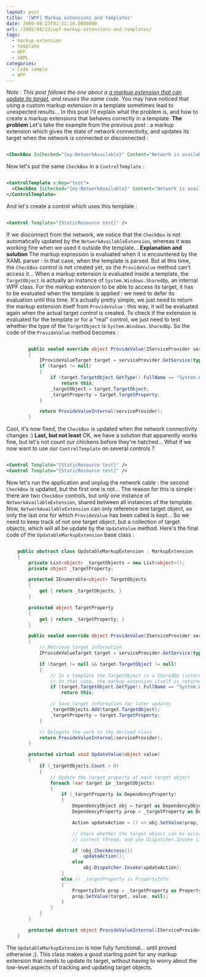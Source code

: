 ```yaml
---
layout: post
title: '[WPF] Markup extensions and templates'
date: 2009-08-23T01:51:10.0000000
url: /2009/08/23/wpf-markup-extensions-and-templates/
tags:
  - markup extension
  - template
  - WPF
  - XAML
categories:
  - Code sample
  - WPF
---
```


*Note : This post follows the one about a [a markup extension that can update its target](http://www.thomaslevesque.com/2009/07/28/wpf-a-markup-extension-that-can-update-its-target/), and reuses the same code.*  You may have noticed that using a custom markup extension in a template sometimes lead to unexpected results... In this post I'll explain what the problem is, and how to create a markup extensions that behaves correctly in a template.  **The problem**  Let's take the example from the previous post : a markup extension which gives the state of network connectivity, and updates its target when the network is connected or disconnected :  
```xml

<CheckBox IsChecked="{my:NetworkAvailable}" Content="Network is available" />
```
  Now let's put the same `CheckBox` in a `ControlTemplate` :  
```xml

<ControlTemplate x:Key="test">
  <CheckBox IsChecked="{my:NetworkAvailable}" Content="Network is available" />
</ControlTemplate>
```
  And let's create a control which uses this template :  
```xml

<Control Template="{StaticResource test}" />
```
  If we disconnect from the network, we notice that the `CheckBox` is not automatically updated by the `NetworkAvailableExtension`, whereas it was working fine when we used it outside the template...  **Explanation and solution**  The markup expression is evaluated when it is encountered by the XAML parser : in that case, when the template is parsed. But at this time, the `CheckBox` control is not created yet, so the `ProvideValue` method can't access it... When a markup extension is evaluated inside a template, the `TargetObject` is actually an instance of `System.Windows.SharedDp`, an internal WPF class.  For the markup extension to be able to access its target, it has to be evaluated when the template is applied : we need to defer its evaluation until this time. It's actually pretty simple, we just need to return the markup extension itself from `ProvideValue` : this way, it will be evaluated again when the actual target control is created.  To check if the extension is evaluated for the template or for a "real" control, we just need to test whether the type of the `TargetObject` is `System.Windows.SharedDp`. So the code of the `ProvideValue` method becomes :  
```csharp

        public sealed override object ProvideValue(IServiceProvider serviceProvider)
        {
            IProvideValueTarget target = serviceProvider.GetService(typeof(IProvideValueTarget)) as IProvideValueTarget;
            if (target != null)
            {
                if (target.TargetObject.GetType().FullName == "System.Windows.SharedDp")
                    return this;
                _targetObject = target.TargetObject;
                _targetProperty = target.TargetProperty;
            }

            return ProvideValueInternal(serviceProvider);
        }
```
  Cool, it's now fixed, the `CheckBox` is updated when the network connectivity changes :)  **Last, but not least**  OK, we have a solution that apparently works fine, but let's not count our chickens before they're hatched... What if we now want to use our `ControlTemplate` on several controls ?  
```xml

<Control Template="{StaticResource test}" />
<Control Template="{StaticResource test}" />
```
  Now let's run the application and unplug the network cable : the second `CheckBox` is updated, but the first one is not...  The reason for this is simple : there are two `CheckBox` controls, but only one instance of `NetworkAvailableExtension`, shared between all instances of the template. Now, `NetworkAvailableExtension` can only reference one target object, so only the last one for which `ProvideValue` has been called is kept...  So we need to keep track of not one target object, but a collection of target objects, which will all be update by the `UpdateValue` method. Here's the final code of the `UpdatableMarkupExtension` base class :  
```csharp

    public abstract class UpdatableMarkupExtension : MarkupExtension
    {
        private List<object> _targetObjects = new List<object>();
        private object _targetProperty;

        protected IEnumerable<object> TargetObjects
        {
            get { return _targetObjects; }
        }

        protected object TargetProperty
        {
            get { return _targetProperty; }
        }

        public sealed override object ProvideValue(IServiceProvider serviceProvider)
        {
            // Retrieve target information
            IProvideValueTarget target = serviceProvider.GetService(typeof(IProvideValueTarget)) as IProvideValueTarget;

            if (target != null && target.TargetObject != null)
            {
                // In a template the TargetObject is a SharedDp (internal WPF class)
                // In that case, the markup extension itself is returned to be re-evaluated later
                if (target.TargetObject.GetType().FullName == "System.Windows.SharedDp")
                    return this;

                // Save target information for later updates
                _targetObjects.Add(target.TargetObject);
                _targetProperty = target.TargetProperty;
            }

            // Delegate the work to the derived class
            return ProvideValueInternal(serviceProvider);
        }

        protected virtual void UpdateValue(object value)
        {
            if (_targetObjects.Count > 0)
            {
                // Update the target property of each target object
                foreach (var target in _targetObjects)
                {
                    if (_targetProperty is DependencyProperty)
                    {
                        DependencyObject obj = target as DependencyObject;
                        DependencyProperty prop = _targetProperty as DependencyProperty;

                        Action updateAction = () => obj.SetValue(prop, value);

                        // Check whether the target object can be accessed from the
                        // current thread, and use Dispatcher.Invoke if it can't

                        if (obj.CheckAccess())
                            updateAction();
                        else
                            obj.Dispatcher.Invoke(updateAction);
                    }
                    else // _targetProperty is PropertyInfo
                    {
                        PropertyInfo prop = _targetProperty as PropertyInfo;
                        prop.SetValue(target, value, null);
                    }
                }
            }
        }

        protected abstract object ProvideValueInternal(IServiceProvider serviceProvider);
    }
```
  The `UpdatableMarkupExtension` is now fully functional... until proved otherwise ;). This class makes a good starting point for any markup extension that needs to update its target, without having to worry about the low-level aspects of tracking and updating target objects.
